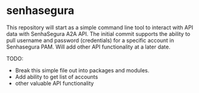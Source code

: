 # senhasegura
This repository will start as a simple command line tool to interact with API data with SenhaSegura A2A API.
The initial commit supports the ability to pull username and password (credentials) for a specific account in Senhasegura
PAM. Will add other API functionality at a later date.

TODO:
- Break this simple file out into packages and modules.
- Add ability to get list of accounts
- other valuable API functionality
